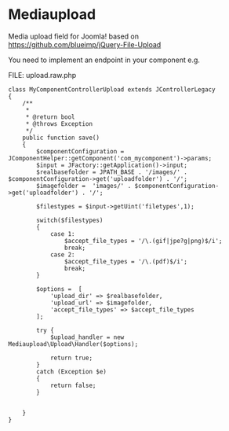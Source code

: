 Mediaupload
==============

Media upload field for Joomla! based on https://github.com/blueimp/jQuery-File-Upload

You need to implement an endpoint in your component e.g. 

FILE: upload.raw.php

```
class MyComponentControllerUpload extends JControllerLegacy
{
	/**
	 *
	 * @return bool
	 * @throws Exception
	 */
	public function save()
	{
		$componentConfiguration = JComponentHelper::getComponent('com_mycomponent')->params;
		$input = JFactory::getApplication()->input;
		$realbasefolder = JPATH_BASE . '/images/' . $componentConfiguration->get('uploadfolder') . '/';
		$imagefolder =  'images/' . $componentConfiguration->get('uploadfolder') . '/';
		
		$filestypes = $input->getUint('filetypes',1);
		
		switch($filestypes)
		{
			case 1:
				$accept_file_types = '/\.(gif|jpe?g|png)$/i';
				break;
			case 2:
				$accept_file_types = '/\.(pdf)$/i';
				break;
		}
		
		$options =  [
			'upload_dir' => $realbasefolder,
			'upload_url' => $imagefolder,
			'accept_file_types' => $accept_file_types
		];
		
		try {
			$upload_handler = new Mediaupload\Upload\Handler($options);

			return true;
		}
		catch (Exception $e)
		{
			return false;
		}


	}
}
```

